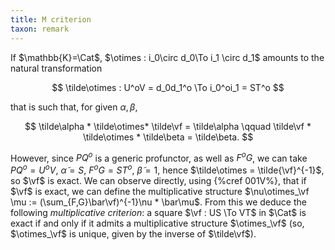 ```yaml
---
title: M criterion
taxon: remark
---
```


If $\mathbb{K}=\Cat$, $\otimes : i_0\circ d_0\To i_1 \circ d_1$ amounts to the natural transformation

$$
\tilde\otimes : U^oV = d_0d_1^o \To i_0^oi_1 = ST^o
$$

that is such that, for given $\alpha,\beta$,

$$
\tilde\alpha * \tilde\otimes* \tilde\vf = \tilde\alpha \qquad \tilde\vf * \tilde\otimes * \tilde\beta = \tilde\beta.
$$

However, since $PQ^o$ is a generic profunctor, as well as $F^oG$, we can take $PQ^o=U^oV$, $\tilde\alpha = S$, $F^oG=ST^o$, $\tilde\beta = 1$, hence $\tilde\otimes = \tilde{\vf}^{-1}$, so $\vf$ is exact. We can observe directly, using {%cref 001V%}, that if $\vf$ is exact, we can define the multiplicative structure $\nu\otimes_\vf \mu := (\sum_{F,G}\bar\vf)^{-1}\nu * \bar\mu$. From this we deduce the following *multiplicative criterion*: a square $\vf : US \To VT$ in $\Cat$ is exact if and only if it admits a multiplicative structure $\otimes_\vf$ (so, $\otimes_\vf$ is unique, given by the inverse of $\tilde\vf$).